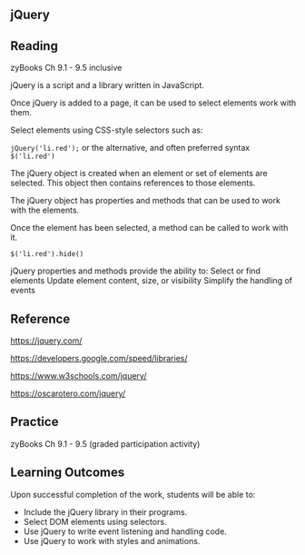 ## jQuery
## Reading

zyBooks Ch 9.1 - 9.5 inclusive

jQuery is a script and a library written in JavaScript.

Once jQuery is added to a page, it can be used to select elements work with them. 

Select elements using CSS-style selectors such as:

``` jQuery('li.red'); ``` or the alternative, and often preferred syntax ```$('li.red')```

The jQuery object is created when an element or set of elements are selected. This object then contains references to those elements.

The jQuery object has properties and methods that can be used to work with the elements.

Once the element has been selected, a method can be called to work with it. 

 ```$('li.red').hide()```

jQuery properties and methods provide the ability to:
Select or find elements
Update element content, size, or visibility
Simplify the handling of  events

## Reference

https://jquery.com/

https://developers.google.com/speed/libraries/

https://www.w3schools.com/jquery/

https://oscarotero.com/jquery/

## Practice
 
zyBooks Ch 9.1 - 9.5 (graded participation activity)

## Learning Outcomes
Upon successful completion of the work, students will be able to: 

* Include the jQuery library in their programs.
* Select DOM elements using selectors. 
* Use jQuery to write event listening and handling code.
* Use jQuery to work with styles and animations.
